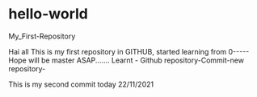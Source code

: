# hello-world
My_First-Repository

Hai all
This is my first repository in GITHUB, started learning from 0-----
Hope will be master ASAP.......
Learnt - Github repository-Commit-new repository-


This is my second commit today 22/11/2021
